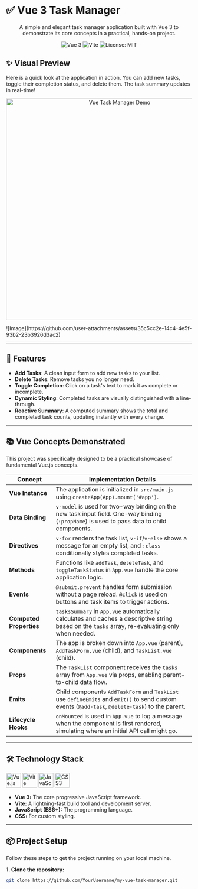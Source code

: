# ✅ Vue 3 Task Manager

<p align="center">
  A simple and elegant task manager application built with Vue 3 to demonstrate its core concepts in a practical, hands-on project.
</p>

<p align="center">
  <img src="https://img.shields.io/badge/Vue.js-3.x-4FC08D?style=for-the-badge&logo=vue.js" alt="Vue 3">
  <img src="https://img.shields.io/badge/Vite-5.x-646CFF?style=for-the-badge&logo=vite" alt="Vite">
  <img src="https://img.shields.io/badge/License-MIT-yellow.svg?style=for-the-badge" alt="License: MIT">
</p>

## ✨ Visual Preview

Here is a quick look at the application in action. You can add new tasks, toggle their completion status, and delete them. The task summary updates in real-time!

<p align="center">
  <img src="./demo.gif" alt="Vue Task Manager Demo" width="600px" />
</p>
![Image](https://github.com/user-attachments/assets/35c5cc2e-14c4-4e5f-93b2-23b3926d3ac2)

---

## 🚀 Features

-   **Add Tasks**: A clean input form to add new tasks to your list.
-   **Delete Tasks**: Remove tasks you no longer need.
-   **Toggle Completion**: Click on a task's text to mark it as complete or incomplete.
-   **Dynamic Styling**: Completed tasks are visually distinguished with a line-through.
-   **Reactive Summary**: A computed summary shows the total and completed task counts, updating instantly with every change.

---

## 📚 Vue Concepts Demonstrated

This project was specifically designed to be a practical showcase of fundamental Vue.js concepts.

| Concept               | Implementation Details                                                                                                                              |
| --------------------- | --------------------------------------------------------------------------------------------------------------------------------------------------- |
| **Vue Instance**      | The application is initialized in `src/main.js` using `createApp(App).mount('#app')`.                                                               |
| **Data Binding**      | `v-model` is used for two-way binding on the new task input field. One-way binding (`:propName`) is used to pass data to child components.             |
| **Directives**        | `v-for` renders the task list, `v-if`/`v-else` shows a message for an empty list, and `:class` conditionally styles completed tasks.                  |
| **Methods**           | Functions like `addTask`, `deleteTask`, and `toggleTaskStatus` in `App.vue` handle the core application logic.                                        |
| **Events**            | `@submit.prevent` handles form submission without a page reload. `@click` is used on buttons and task items to trigger actions.                       |
| **Computed Properties** | `tasksSummary` in `App.vue` automatically calculates and caches a descriptive string based on the `tasks` array, re-evaluating only when needed. |
| **Components**        | The app is broken down into `App.vue` (parent), `AddTaskForm.vue` (child), and `TaskList.vue` (child).                                                 |
| **Props**             | The `TaskList` component receives the `tasks` array from `App.vue` via props, enabling parent-to-child data flow.                                    |
| **Emits**             | Child components `AddTaskForm` and `TaskList` use `defineEmits` and `emit()` to send custom events (`@add-task`, `@delete-task`) to the parent.       |
| **Lifecycle Hooks**   | `onMounted` is used in `App.vue` to log a message when the component is first rendered, simulating where an initial API call might go.                |

---

## 🛠️ Technology Stack

<p align="left">
  <a href="https://vuejs.org/" target="_blank"><img src="https://cdn.jsdelivr.net/gh/devicons/devicon/icons/vuejs/vuejs-original.svg" alt="Vue.js" width="40" height="40"/></a>
  <a href="https://vitejs.dev/" target="_blank"><img src="https://cdn.jsdelivr.net/gh/devicons/devicon/icons/vitejs/vitejs-original.svg" alt="Vite" width="40" height="40"/></a>
  <a href="https://developer.mozilla.org/en-US/docs/Web/JavaScript" target="_blank"><img src="https://cdn.jsdelivr.net/gh/devicons/devicon/icons/javascript/javascript-original.svg" alt="JavaScript" width="40" height="40"/></a>
  <a href="https://developer.mozilla.org/en-US/docs/Web/CSS" target="_blank"><img src="https://cdn.jsdelivr.net/gh/devicons/devicon/icons/css3/css3-original.svg" alt="CSS3" width="40" height="40"/></a>
</p>

-   **Vue 3:** The core progressive JavaScript framework.
-   **Vite:** A lightning-fast build tool and development server.
-   **JavaScript (ES6+):** The programming language.
-   **CSS:** For custom styling.

---

## 📦 Project Setup

Follow these steps to get the project running on your local machine.

**1. Clone the repository:**

```bash
git clone https://github.com/YourUsername/my-vue-task-manager.git



